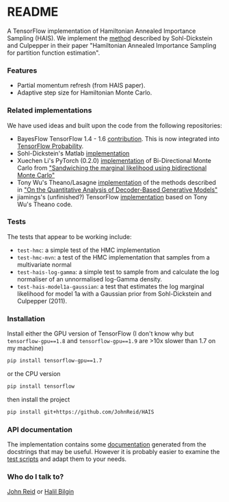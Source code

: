 # README

A TensorFlow implementation of Hamiltonian Annealed Importance Sampling (HAIS).
We implement the [method](http://arxiv.org/abs/1205.1925) described by Sohl-Dickstein and Culpepper
in their paper "Hamiltonian Annealed Importance Sampling for partition function estimation".


### Features

  - Partial momentum refresh (from HAIS paper).
  - Adaptive step size for Hamiltonian Monte Carlo.


### Related implementations

We have used ideas and built upon the code from the following repositories:

  - BayesFlow TensorFlow 1.4 - 1.6 [contribution](https://www.tensorflow.org/versions/r1.6/api_docs/python/tf/contrib/bayesflow/hmc/ais_chain).
    This is now integrated into [TensorFlow Probability](https://github.com/tensorflow/probability).
  - Sohl-Dickstein's Matlab [implementation](https://github.com/Sohl-Dickstein/Hamiltonian-Annealed-Importance-Sampling)
  - Xuechen Li's PyTorch (0.2.0) [implementation](https://github.com/lxuechen/BDMC) of Bi-Directional Monte Carlo
    from ["Sandwiching the marginal likelihood using bidirectional Monte Carlo"](https://arxiv.org/abs/1511.02543)
  - Tony Wu's Theano/Lasagne [implementation](https://github.com/tonywu95/eval_gen) of the methods described in
    ["On the Quantitative Analysis of Decoder-Based Generative Models"](https://arxiv.org/abs/1611.04273)
  - jiamings's (unfinished?) TensorFlow [implementation](https://github.com/jiamings/ais/) based on Tony Wu's Theano code.


### Tests

The tests that appear to be working include:

  - `test-hmc`: a simple test of the HMC implementation
  - `test-hmc-mvn`: a test of the HMC implementation that samples from a multivariate normal
  - `test-hais-log-gamma`: a simple test to sample from and calculate the log normaliser of
    an unnormalised log-Gamma density.
  - `test-hais-model1a-gaussian`: a test that estimates the log marginal likelihood for model 1a with
    a Gaussian prior from Sohl-Dickstein and Culpepper (2011).


### Installation

Install either the GPU version of TensorFlow (I don't know why but `tensorflow-gpu==1.8` and
`tensorflow-gpu==1.9` are >10x slower than 1.7 on my machine)
```bash
pip install tensorflow-gpu==1.7
```
or the CPU version
```bash
pip install tensorflow
```
then install the project
```bash
pip install git+https://github.com/JohnReid/HAIS
```


### API documentation

The implementation contains some [documentation](https://johnreid.github.io/HAIS/build/html/index.html)
generated from the docstrings that may be useful. However it is probably easier to examine the
[test scripts](https://github.com/JohnReid/HAIS/tree/master/tests) and adapt them to your needs.


### Who do I talk to?

[John Reid](https://twitter.com/__Reidy__) or [Halil Bilgin](https://twitter.com/bilginhalil)
